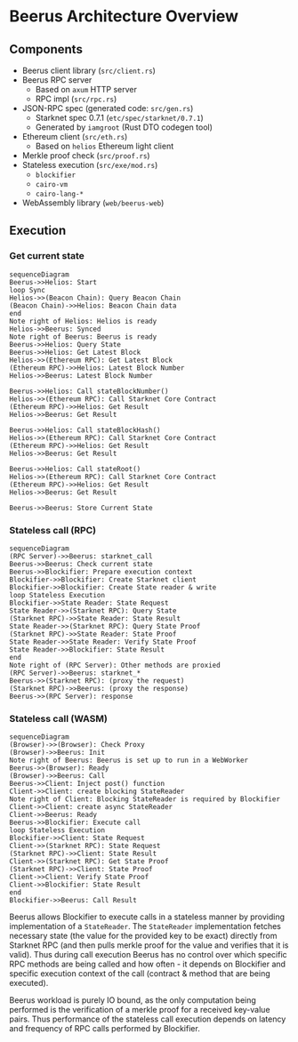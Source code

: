 Beerus Architecture Overview
============================

## Components

* Beerus client library (`src/client.rs`)
* Beerus RPC server
  - Based on `axum` HTTP server
  - RPC impl (`src/rpc.rs`)
* JSON-RPC spec (generated code: `src/gen.rs`)
  - Starknet spec 0.7.1 (`etc/spec/starknet/0.7.1`)
  - Generated by `iamgroot` (Rust DTO codegen tool)
* Ethereum client (`src/eth.rs`)
  - Based on `helios` Ethereum light client
* Merkle proof check (`src/proof.rs`)
* Stateless execution (`src/exe/mod.rs`)
  - `blockifier`
  - `cairo-vm`
  - `cairo-lang-*`
* WebAssembly library (`web/beerus-web`)

## Execution

### Get current state

```mermaid
sequenceDiagram
Beerus->>Helios: Start
loop Sync
Helios->>(Beacon Chain): Query Beacon Chain
(Beacon Chain)->>Helios: Beacon Chain data
end
Note right of Helios: Helios is ready
Helios->>Beerus: Synced
Note right of Beerus: Beerus is ready
Beerus->>Helios: Query State
Beerus->>Helios: Get Latest Block
Helios->>(Ethereum RPC): Get Latest Block
(Ethereum RPC)->>Helios: Latest Block Number
Helios->>Beerus: Latest Block Number

Beerus->>Helios: Call stateBlockNumber()
Helios->>(Ethereum RPC): Call Starknet Core Contract
(Ethereum RPC)->>Helios: Get Result
Helios->>Beerus: Get Result

Beerus->>Helios: Call stateBlockHash()
Helios->>(Ethereum RPC): Call Starknet Core Contract
(Ethereum RPC)->>Helios: Get Result
Helios->>Beerus: Get Result

Beerus->>Helios: Call stateRoot()
Helios->>(Ethereum RPC): Call Starknet Core Contract
(Ethereum RPC)->>Helios: Get Result
Helios->>Beerus: Get Result

Beerus->>Beerus: Store Current State
```

### Stateless call (RPC)

```mermaid
sequenceDiagram
(RPC Server)->>Beerus: starknet_call
Beerus->>Beerus: Check current state
Beerus->>Blockifier: Prepare execution context
Blockifier->>Blockifier: Create Starknet client
Blockifier->>Blockifier: Create State reader & write
loop Stateless Execution
Blockifier->>State Reader: State Request
State Reader->>(Starknet RPC): Query State
(Starknet RPC)->>State Reader: State Result
State Reader->>(Starknet RPC): Query State Proof
(Starknet RPC)->>State Reader: State Proof
State Reader->>State Reader: Verify State Proof
State Reader->>Blockifier: State Result
end
Note right of (RPC Server): Other methods are proxied
(RPC Server)->>Beerus: starknet_*
Beerus->>(Starknet RPC): (proxy the request)
(Starknet RPC)->>Beerus: (proxy the response)
Beerus->>(RPC Server): response
```

### Stateless call (WASM)

```mermaid
sequenceDiagram
(Browser)->>(Browser): Check Proxy
(Browser)->>Beerus: Init
Note right of Beerus: Beerus is set up to run in a WebWorker
Beerus->>(Browser): Ready
(Browser)->>Beerus: Call
Beerus->>Client: Inject post() function
Client->>Client: create blocking StateReader
Note right of Client: Blocking StateReader is required by Blockifier
Client->>Client: create async StateReader
Client->>Beerus: Ready
Beerus->>Blockifier: Execute call
loop Stateless Execution
Blockifier->>Client: State Request
Client->>(Starknet RPC): State Request
(Starknet RPC)->>Client: State Result
Client->>(Starknet RPC): Get State Proof
(Starknet RPC)->>Client: State Proof
Client->>Client: Verify State Proof
Client->>Blockifier: State Result
end
Blockifier->>Beerus: Call Result
```

Beerus allows Blockifier to execute calls in a stateless manner by providing implementation of a `StateReader`. The `StateReader` implementation fetches necessary state (the value for the provided key to be exact) directly from Starknet RPC (and then pulls merkle proof for the value and verifies that it is valid). Thus during call execution Beerus has no control over which specific RPC methods are being called and how often - it depends on Blockifier and specific execution context of the call (contract & method that are being executed).

Beerus workload is purely IO bound, as the only computation being performed is the verification of a merkle proof for a received key-value pairs. Thus performance of the stateless call execution depends on latency and frequency of RPC calls performed by Blockifier.
